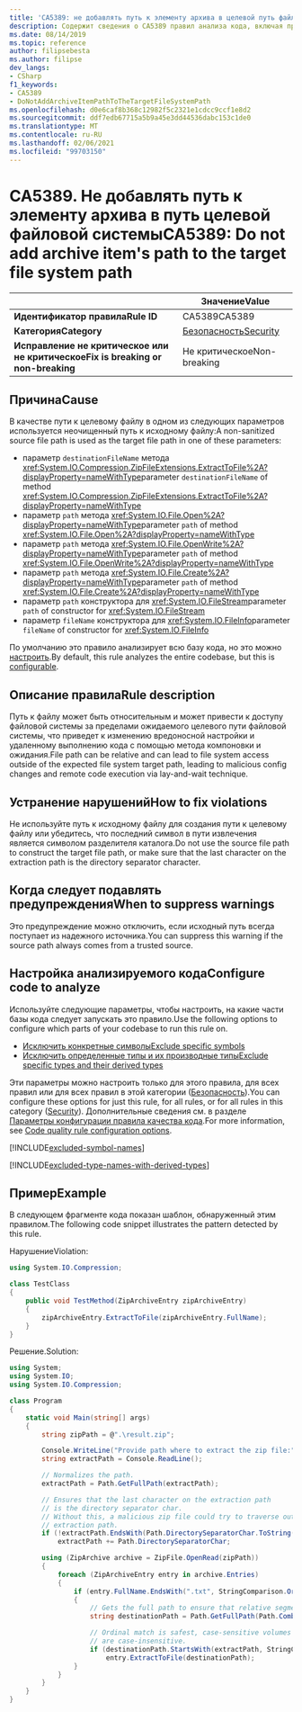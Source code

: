 ```yaml
---
title: 'CA5389: не добавлять путь к элементу архива в целевой путь файловой системы (анализ кода)'
description: Содержит сведения о CA5389 правил анализа кода, включая причины, способы устранения нарушений и время их подавления.
ms.date: 08/14/2019
ms.topic: reference
author: filipsebesta
ms.author: filipse
dev_langs:
- CSharp
f1_keywords:
- CA5389
- DoNotAddArchiveItemPathToTheTargetFileSystemPath
ms.openlocfilehash: d0e6caf8b368c12982f5c2321e1cdcc9ccf1e8d2
ms.sourcegitcommit: ddf7edb67715a5b9a45e3dd44536dabc153c1de0
ms.translationtype: MT
ms.contentlocale: ru-RU
ms.lasthandoff: 02/06/2021
ms.locfileid: "99703150"
---
```

# <a name="ca5389-do-not-add-archive-items-path-to-the-target-file-system-path"></a><span data-ttu-id="5c955-103">CA5389. Не добавлять путь к элементу архива в путь целевой файловой системы</span><span class="sxs-lookup"><span data-stu-id="5c955-103">CA5389: Do not add archive item's path to the target file system path</span></span>

| | <span data-ttu-id="5c955-104">Значение</span><span class="sxs-lookup"><span data-stu-id="5c955-104">Value</span></span> |
|-|-|
| <span data-ttu-id="5c955-105">**Идентификатор правила**</span><span class="sxs-lookup"><span data-stu-id="5c955-105">**Rule ID**</span></span> |<span data-ttu-id="5c955-106">CA5389</span><span class="sxs-lookup"><span data-stu-id="5c955-106">CA5389</span></span>|
| <span data-ttu-id="5c955-107">**Категория**</span><span class="sxs-lookup"><span data-stu-id="5c955-107">**Category**</span></span> |[<span data-ttu-id="5c955-108">Безопасность</span><span class="sxs-lookup"><span data-stu-id="5c955-108">Security</span></span>](security-warnings.md)|
| <span data-ttu-id="5c955-109">**Исправление не критическое или не критическое**</span><span class="sxs-lookup"><span data-stu-id="5c955-109">**Fix is breaking or non-breaking**</span></span> |<span data-ttu-id="5c955-110">Не критическое</span><span class="sxs-lookup"><span data-stu-id="5c955-110">Non-breaking</span></span>|

## <a name="cause"></a><span data-ttu-id="5c955-111">Причина</span><span class="sxs-lookup"><span data-stu-id="5c955-111">Cause</span></span>

<span data-ttu-id="5c955-112">В качестве пути к целевому файлу в одном из следующих параметров используется неочищенный путь к исходному файлу:</span><span class="sxs-lookup"><span data-stu-id="5c955-112">A non-sanitized source file path is used as the target file path in one of these parameters:</span></span>

- <span data-ttu-id="5c955-113">параметр `destinationFileName` метода <xref:System.IO.Compression.ZipFileExtensions.ExtractToFile%2A?displayProperty=nameWithType></span><span class="sxs-lookup"><span data-stu-id="5c955-113">parameter `destinationFileName` of method <xref:System.IO.Compression.ZipFileExtensions.ExtractToFile%2A?displayProperty=nameWithType></span></span>
- <span data-ttu-id="5c955-114">параметр `path` метода <xref:System.IO.File.Open%2A?displayProperty=nameWithType></span><span class="sxs-lookup"><span data-stu-id="5c955-114">parameter `path` of method <xref:System.IO.File.Open%2A?displayProperty=nameWithType></span></span>
- <span data-ttu-id="5c955-115">параметр `path` метода <xref:System.IO.File.OpenWrite%2A?displayProperty=nameWithType></span><span class="sxs-lookup"><span data-stu-id="5c955-115">parameter `path` of method <xref:System.IO.File.OpenWrite%2A?displayProperty=nameWithType></span></span>
- <span data-ttu-id="5c955-116">параметр `path` метода <xref:System.IO.File.Create%2A?displayProperty=nameWithType></span><span class="sxs-lookup"><span data-stu-id="5c955-116">parameter `path` of method <xref:System.IO.File.Create%2A?displayProperty=nameWithType></span></span>
- <span data-ttu-id="5c955-117">параметр `path` конструктора для <xref:System.IO.FileStream></span><span class="sxs-lookup"><span data-stu-id="5c955-117">parameter `path` of constructor for <xref:System.IO.FileStream></span></span>
- <span data-ttu-id="5c955-118">параметр `fileName` конструктора для <xref:System.IO.FileInfo></span><span class="sxs-lookup"><span data-stu-id="5c955-118">parameter `fileName` of constructor for <xref:System.IO.FileInfo></span></span>

<span data-ttu-id="5c955-119">По умолчанию это правило анализирует всю базу кода, но это можно [настроить](#configure-code-to-analyze).</span><span class="sxs-lookup"><span data-stu-id="5c955-119">By default, this rule analyzes the entire codebase, but this is [configurable](#configure-code-to-analyze).</span></span>

## <a name="rule-description"></a><span data-ttu-id="5c955-120">Описание правила</span><span class="sxs-lookup"><span data-stu-id="5c955-120">Rule description</span></span>

<span data-ttu-id="5c955-121">Путь к файлу может быть относительным и может привести к доступу файловой системы за пределами ожидаемого целевого пути файловой системы, что приведет к изменению вредоносной настройки и удаленному выполнению кода с помощью метода компоновки и ожидания.</span><span class="sxs-lookup"><span data-stu-id="5c955-121">File path can be relative and can lead to file system access outside of the expected file system target path, leading to malicious config changes and remote code execution via lay-and-wait technique.</span></span>

## <a name="how-to-fix-violations"></a><span data-ttu-id="5c955-122">Устранение нарушений</span><span class="sxs-lookup"><span data-stu-id="5c955-122">How to fix violations</span></span>

<span data-ttu-id="5c955-123">Не используйте путь к исходному файлу для создания пути к целевому файлу или убедитесь, что последний символ в пути извлечения является символом разделителя каталога.</span><span class="sxs-lookup"><span data-stu-id="5c955-123">Do not use the source file path to construct the target file path, or make sure that the last character on the extraction path is the directory separator character.</span></span>

## <a name="when-to-suppress-warnings"></a><span data-ttu-id="5c955-124">Когда следует подавлять предупреждения</span><span class="sxs-lookup"><span data-stu-id="5c955-124">When to suppress warnings</span></span>

<span data-ttu-id="5c955-125">Это предупреждение можно отключить, если исходный путь всегда поступает из надежного источника.</span><span class="sxs-lookup"><span data-stu-id="5c955-125">You can suppress this warning if the source path always comes from a trusted source.</span></span>

## <a name="configure-code-to-analyze"></a><span data-ttu-id="5c955-126">Настройка анализируемого кода</span><span class="sxs-lookup"><span data-stu-id="5c955-126">Configure code to analyze</span></span>

<span data-ttu-id="5c955-127">Используйте следующие параметры, чтобы настроить, на какие части базы кода следует запускать это правило.</span><span class="sxs-lookup"><span data-stu-id="5c955-127">Use the following options to configure which parts of your codebase to run this rule on.</span></span>

- [<span data-ttu-id="5c955-128">Исключить конкретные символы</span><span class="sxs-lookup"><span data-stu-id="5c955-128">Exclude specific symbols</span></span>](#exclude-specific-symbols)
- [<span data-ttu-id="5c955-129">Исключить определенные типы и их производные типы</span><span class="sxs-lookup"><span data-stu-id="5c955-129">Exclude specific types and their derived types</span></span>](#exclude-specific-types-and-their-derived-types)

<span data-ttu-id="5c955-130">Эти параметры можно настроить только для этого правила, для всех правил или для всех правил в этой категории ([Безопасность](security-warnings.md)).</span><span class="sxs-lookup"><span data-stu-id="5c955-130">You can configure these options for just this rule, for all rules, or for all rules in this category ([Security](security-warnings.md)).</span></span> <span data-ttu-id="5c955-131">Дополнительные сведения см. в разделе [Параметры конфигурации правила качества кода](../code-quality-rule-options.md).</span><span class="sxs-lookup"><span data-stu-id="5c955-131">For more information, see [Code quality rule configuration options](../code-quality-rule-options.md).</span></span>

[!INCLUDE[excluded-symbol-names](~/includes/code-analysis/excluded-symbol-names.md)]

[!INCLUDE[excluded-type-names-with-derived-types](~/includes/code-analysis/excluded-type-names-with-derived-types.md)]

## <a name="example"></a><span data-ttu-id="5c955-132">Пример</span><span class="sxs-lookup"><span data-stu-id="5c955-132">Example</span></span>

<span data-ttu-id="5c955-133">В следующем фрагменте кода показан шаблон, обнаруженный этим правилом.</span><span class="sxs-lookup"><span data-stu-id="5c955-133">The following code snippet illustrates the pattern detected by this rule.</span></span>

<span data-ttu-id="5c955-134">Нарушение</span><span class="sxs-lookup"><span data-stu-id="5c955-134">Violation:</span></span>

```csharp
using System.IO.Compression;

class TestClass
{
    public void TestMethod(ZipArchiveEntry zipArchiveEntry)
    {
        zipArchiveEntry.ExtractToFile(zipArchiveEntry.FullName);
    }
}
```

<span data-ttu-id="5c955-135">Решение.</span><span class="sxs-lookup"><span data-stu-id="5c955-135">Solution:</span></span>

```csharp
using System;
using System.IO;
using System.IO.Compression;

class Program
{
    static void Main(string[] args)
    {
        string zipPath = @".\result.zip";

        Console.WriteLine("Provide path where to extract the zip file:");
        string extractPath = Console.ReadLine();

        // Normalizes the path.
        extractPath = Path.GetFullPath(extractPath);

        // Ensures that the last character on the extraction path
        // is the directory separator char.
        // Without this, a malicious zip file could try to traverse outside of the expected
        // extraction path.
        if (!extractPath.EndsWith(Path.DirectorySeparatorChar.ToString(), StringComparison.Ordinal))
            extractPath += Path.DirectorySeparatorChar;

        using (ZipArchive archive = ZipFile.OpenRead(zipPath))
        {
            foreach (ZipArchiveEntry entry in archive.Entries)
            {
                if (entry.FullName.EndsWith(".txt", StringComparison.OrdinalIgnoreCase))
                {
                    // Gets the full path to ensure that relative segments are removed.
                    string destinationPath = Path.GetFullPath(Path.Combine(extractPath, entry.FullName));

                    // Ordinal match is safest, case-sensitive volumes can be mounted within volumes that
                    // are case-insensitive.
                    if (destinationPath.StartsWith(extractPath, StringComparison.Ordinal))
                        entry.ExtractToFile(destinationPath);
                }
            }
        }
    }
}
```
